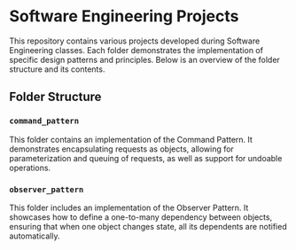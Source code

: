 # Software Engineering Projects

This repository contains various projects developed during Software Engineering classes. Each folder demonstrates the implementation of specific design patterns and principles. Below is an overview of the folder structure and its contents.

## Folder Structure

### `command_pattern`
This folder contains an implementation of the Command Pattern. It demonstrates encapsulating requests as objects, allowing for parameterization and queuing of requests, as well as support for undoable operations.

### `observer_pattern`
This folder includes an implementation of the Observer Pattern. It showcases how to define a one-to-many dependency between objects, ensuring that when one object changes state, all its dependents are notified automatically.
